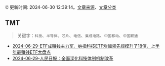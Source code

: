 :alarm_clock: 更新时间: 2024-06-30 12:39:14。[文章来源](/README.md)、[文章分类](/TAGS.md)

## TMT


> 关键字：`科技`、`半导体`、`芯片`、`电信`、`集成电路`、`中国移动`、`中国联通`



- [2024-06-29-ETF成赚钱主力军，纳指科技ETF涨幅领先规模升了18倍，上半年最赚钱ETF大盘点](https://www.cls.cn/detail/1718649) 
- [2024-06-29-人民日报：全面深化科技体制机制改革](https://www.cls.cn/detail/1718563) 
